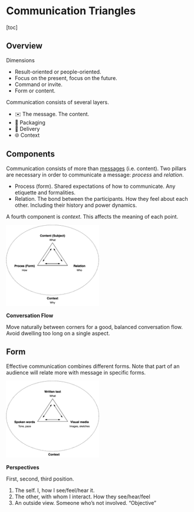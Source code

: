 # Communication Triangles

[toc]

## Overview

Dimensions

- Result-oriented or people-oriented.
- Focus on the present, focus on the future.
- Command or invite.
- Form or content.



Communication consists of several layers.

- ✉️ The message. The content.
- 🎁 Packaging
- 🚚 Delivery
- 🌐 Context



## Components

Communication consists of more than [messages](messaging.md) (i.e. content). Two pillars are necessary in order to communicate a message: *process* and *relation*.

- Process (form). Shared expectations of how to communicate. Any etiquette and formalities.
- Relation. The bond between the participants. How they feel about each other. Including their history and power dynamics.

A fourth component is *context*. This affects the meaning of each point.

<img src="../img/communication-triangle.png" alt="communication-triangle" style="width:50%;" />

**Conversation Flow**

Move naturally between corners for a good, balanced conversation flow. Avoid dwelling too long on a single aspect.



## Form

Effective communication combines different forms. Note that part of an audience will relate more with message in specific forms.

<img src="../img/communication-forms-triangle.png" alt="communication-forms-triangle" style="width:50%;" />



**Perspectives**

First, second, third position.

1. The self. I, how I see/feel/hear it.
2. The other, with whom I interact.  How they see/hear/feel
3. An outside view. Someone who’s not involved. “Objective”

